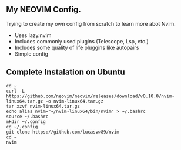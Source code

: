 ## My NEOVIM Config.
Trying to create my own config from scratch to learn more abot Nvim.

- Uses lazy.nvim
- Includes commonly used plugins (Telescope, Lsp, etc.)
- Includes some quality of life pluggins like autopairs
- Simple config

## Complete Instalation on Ubuntu
```
cd ~
curl -L https://github.com/neovim/neovim/releases/download/v0.10.0/nvim-linux64.tar.gz -o nvim-linux64.tar.gz
tar xzvf nvim-linux64.tar.gz
echo alias nvim="~/nvim-linux64/bin/nvim" > ~/.bashrc
source ~/.bashrc
mkdir ~/.config
cd ~/.config
git clone https://github.com/lucasvw89/nvim
cd ~
nvim
```
